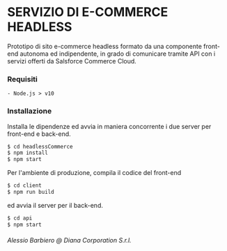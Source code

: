 # SERVIZIO DI E-COMMERCE HEADLESS

Prototipo di sito e-commerce headless formato da una componente front-end autonoma ed indipendente, in grado di comunicare tramite API con i servizi offerti da Salsforce Commerce Cloud.

### Requisiti
    - Node.js > v10

### Installazione

Installa le dipendenze ed avvia in maniera concorrente i due server per front-end e back-end.

```sh
$ cd headlessCommerce
$ npm install
$ npm start
```

Per l'ambiente di produzione, compila il codice del front-end

```sh
$ cd client
$ npm run build
```

ed avvia il server per il back-end.

```sh
$ cd api
$ npm start
```

###### Alessio Barbiero @ Diana Corporation S.r.l.